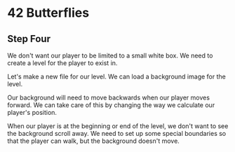 # 42 Butterflies #
## Step Four ##

We don't want our player to be limited to a small white box.
We need to create a level for the player to exist in.

Let's make a new file for our level. We can load a background image for the level.

Our background will need to move backwards when our player moves forward.
We can take care of this by changing the way we calculate our player's position.

When our player is at the beginning or end of the level, we don't want to see the background scroll away.
We need to set up some special boundaries so that the player can walk, but the background doesn't move.